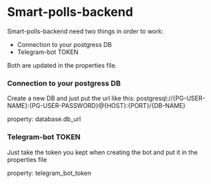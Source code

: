 
# Smart-polls-backend


Smart-polls-backend need two things in order to work:
- Connection to your postgress DB
- Telegram-bot TOKEN

Both are updated in the properties file.

### Connection to your postgress DB
Create a new DB and just put the url like this:
postgresql://{PG-USER-NAME}:{PG-USER-PASSWORD}@{HOST}:{PORT}/{DB-NAME}

property: database.db_url

### Telegram-bot TOKEN
Just take the token you kept when creating the bot and put it in the properties file

property: telegram_bot_token
